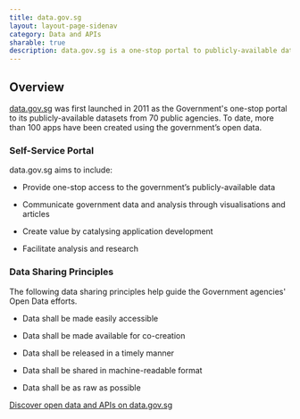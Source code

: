 ```yaml
---
title: data.gov.sg
layout: layout-page-sidenav
category: Data and APIs
sharable: true
description: data.gov.sg is a one-stop portal to publicly-available datasets from 70 public agencies.
---
```


## Overview

[data.gov.sg](https://data.gov.sg/) was first launched in 2011 as the Government's one-stop portal to its publicly-available datasets from 70 public agencies. To date, more than 100 apps have been created using the government’s open data.

### Self-Service Portal

data.gov.sg aims to include:

- Provide one-stop access to the government’s publicly-available data

- Communicate government data and analysis through visualisations and articles

- Create value by catalysing application development

- Facilitate analysis and research

### Data Sharing Principles

The following data sharing principles help guide the Government agencies' Open Data efforts.

- Data shall be made easily accessible

- Data shall be made available for co-creation

- Data shall be released in a timely manner

- Data shall be shared in machine-readable format

- Data shall be as raw as possible

[Discover open data and APIs on data.gov.sg](https://data.gov.sg/)
